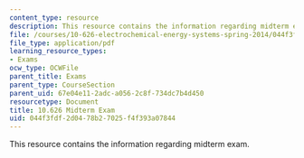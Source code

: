 ```yaml
---
content_type: resource
description: This resource contains the information regarding midterm exam.
file: /courses/10-626-electrochemical-energy-systems-spring-2014/044f3fdf2d0478b27025f4f393a07844_MIT10_626S14_Mid_Exam_SOL.pdf
file_type: application/pdf
learning_resource_types:
- Exams
ocw_type: OCWFile
parent_title: Exams
parent_type: CourseSection
parent_uid: 67e04e11-2adc-a056-2c8f-734dc7b4d450
resourcetype: Document
title: 10.626 Midterm Exam
uid: 044f3fdf-2d04-78b2-7025-f4f393a07844
---
```

This resource contains the information regarding midterm exam.

